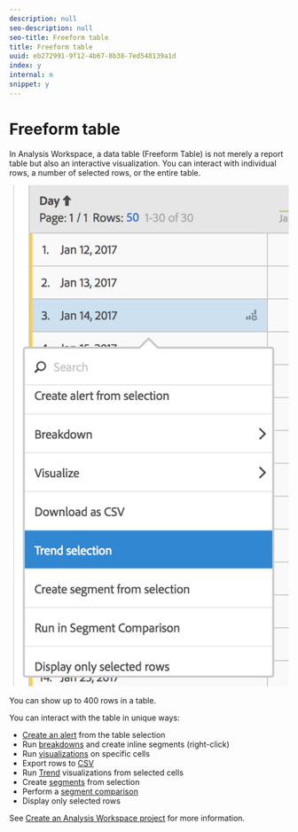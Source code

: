 ```yaml
---
description: null
seo-description: null
seo-title: Freeform table
title: Freeform table
uuid: eb272991-9f12-4b67-8b38-7ed548139a1d
index: y
internal: n
snippet: y
---
```


# Freeform table

In Analysis Workspace, a data table (Freeform Table) is not merely a report table but also an interactive visualization. You can interact with individual rows, a number of selected rows, or the entire table.

![](assets/data-table.png)

You can show up to 400 rows in a table.

You can interact with the table in unique ways:

* [Create an alert](../../analyze/analysis-workspace/c-intelligent-alerts/alert-builder.md#concept_D11C9EB858FB49F48E8D974B579E2978) from the table selection 
* Run [breakdowns](../../analyze/analysis-workspace/components/dimensions/t-breakdown-fa.md#task_B594DA2476E84DFDA8279E831F0BD9C4) and create inline segments (right-click) 
* Run [visualizations](../../analyze/analysis-workspace/freeform-analysis-visualizations.md#concept_09242627629147A88A68F1506954C276) on specific cells 
* Export rows to [CSV](../../analyze/analysis-workspace/curate-share/download-send.md#concept_BB548979F47F45739679B830428C3025) 
* Run [Trend](../../analyze/analysis-workspace/analysis-workspace-features.md#section_34930C967C104C2B9092BA8DCF2BF81A) visualizations from selected cells 
* Create [segments](../../analyze/analysis-workspace/components/t-freeform-project-segment.md#task_11C6A2C7717B48049E5750B9D20FEC80) from selection 
* Perform a [segment comparison](../../analyze/analysis-workspace/c-panels/c-segment-comparison/segment-comparison.md#concept_74FAC1C6D0204F9190A110B0D9005793) 
* Display only selected rows

See [Create an Analysis Workspace project](../../analyze/analysis-workspace/build-workspace-project/t-freeform-project.md#task_C2C698ACC7954062A28E4784911E6CF2) for more information. 
